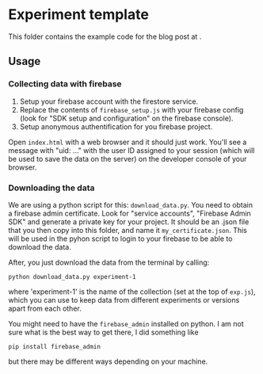 
# Experiment template 

This folder contains the example code for the blog post at
[](www.toreerdmann.it/data-saving.html).


## Usage

### Collecting data with firebase

1. Setup your firebase account with the firestore service.
2. Replace the contents of `firebase_setup.js` with your firebase config (look
   for "SDK setup and configuration" on the firebase console).
3. Setup anonymous authentification for you firebase project.

Open `index.html` with a web browser and it should just work. You'll see a
message with "uid: ..." with the user ID assigned to your session (which will
be used to save the data on the server) on the developer console of your browser.

### Downloading the data 

We are using a python script for this: `download_data.py`. You need to obtain a
firebase admin certificate. Look for "service accounts", "Firebase Admin SDK"
and generate a private key for your project. It should be an .json file that
you then copy into this folder, and name it `my_certificate.json`. This will be
used in the pyhon script to login to your firebase to be able to download the
data.

After, you just download the data from the terminal by calling:
    
    python download_data.py experiment-1

where 'experiment-1' is the name of the collection (set at the top of `exp.js`),
which you can use to keep data from different experiments or versions apart from
each other.

You might need to have the `firebase_admin` installed on python. I am not sure
what is the best way to get there, I did something like

    pip install firebase_admin

but there may be different ways depending on your machine.

